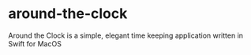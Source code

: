 # around-the-clock
Around the Clock is a simple, elegant time keeping application written in Swift for MacOS

